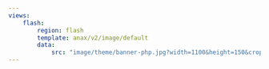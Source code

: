 ```yaml
---
views:
    flash:
        region: flash
        template: anax/v2/image/default
        data:
            src: "image/theme/banner-php.jpg?width=1100&height=150&crop-to-fit&area=35,0,0,0"
---
```

